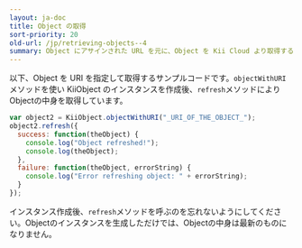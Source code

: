 ```yaml
---
layout: ja-doc
title: Object の取得
sort-priority: 20
old-url: /jp/retrieving-objects--4
summary: Object にアサインされた URL を元に、Object を Kii Cloud より取得することができます。
---
```

以下、Object を URI を指定して取得するサンプルコードです。`objectWithURI`メソッドを使い KiiObject のインスタンスを作成後、`refresh`メソッドによりObjectの中身を取得しています。

```javascript
var object2 = KiiObject.objectWithURI("_URI_OF_THE_OBJECT_");
object2.refresh({
  success: function(theObject) {
    console.log("Object refreshed!");
    console.log(theObject);
  },
  failure: function(theObject, errorString) {
    console.log("Error refreshing object: " + errorString);
  }
});
```

インスタンス作成後、`refresh`メソッドを呼ぶのを忘れないようにしてください。Objectのインスタンスを生成しただけでは、Objectの中身は最新のものになりません。
